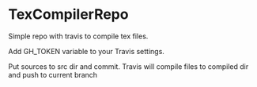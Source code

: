 # TexCompilerRepo

Simple repo with travis to compile tex files.

Add GH_TOKEN variable to your Travis settings.

Put sources to src dir and commit. Travis will compile files to compiled dir and push to current branch
